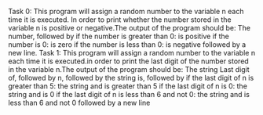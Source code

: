 Task 0: This program will assign a random number to the variable n each time it is executed. In order to print whether the number stored in the variable n is positive or negative.The output of the program should be:
The number, followed by
if the number is greater than 0: is positive
if the number is 0: is zero
if the number is less than 0: is negative
followed by a new line.
Task 1: This program will assign a random number to the variable n each time it is executed.in order to print the last digit of the number stored in the variable n.The output of the program should be:
The string Last digit of, followed by
n, followed by
the string is, followed by
if the last digit of n is greater than 5: the string and is greater than 5
if the last digit of n is 0: the string and is 0
if the last digit of n is less than 6 and not 0: the string and is less than 6 and not 0
followed by a new line
